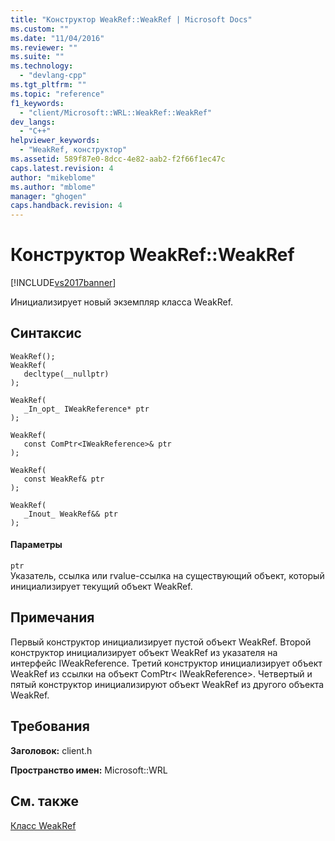 ```yaml
---
title: "Конструктор WeakRef::WeakRef | Microsoft Docs"
ms.custom: ""
ms.date: "11/04/2016"
ms.reviewer: ""
ms.suite: ""
ms.technology: 
  - "devlang-cpp"
ms.tgt_pltfrm: ""
ms.topic: "reference"
f1_keywords: 
  - "client/Microsoft::WRL::WeakRef::WeakRef"
dev_langs: 
  - "C++"
helpviewer_keywords: 
  - "WeakRef, конструктор"
ms.assetid: 589f87e0-8dcc-4e82-aab2-f2f66f1ec47c
caps.latest.revision: 4
author: "mikeblome"
ms.author: "mblome"
manager: "ghogen"
caps.handback.revision: 4
---
```

# Конструктор WeakRef::WeakRef
[!INCLUDE[vs2017banner](../assembler/inline/includes/vs2017banner.md)]

Инициализирует новый экземпляр класса WeakRef.  
  
## Синтаксис  
  
```  
WeakRef();  
WeakRef(  
   decltype(__nullptr)  
);  
  
WeakRef(  
   _In_opt_ IWeakReference* ptr  
);  
  
WeakRef(  
   const ComPtr<IWeakReference>& ptr  
);  
  
WeakRef(  
   const WeakRef& ptr  
);  
  
WeakRef(  
   _Inout_ WeakRef&& ptr  
);  
```  
  
#### Параметры  
 `ptr`  
 Указатель, ссылка или rvalue\-ссылка на существующий объект, который инициализирует текущий объект WeakRef.  
  
## Примечания  
 Первый конструктор инициализирует пустой объект WeakRef.  Второй конструктор инициализирует объект WeakRef из указателя на интерфейс IWeakReference.  Третий конструктор инициализирует объект WeakRef из ссылки на объект ComPtr\< IWeakReference\>.  Четвертый и пятый конструктор инициализируют объект WeakRef из другого объекта WeakRef.  
  
## Требования  
 **Заголовок:** client.h  
  
 **Пространство имен:** Microsoft::WRL  
  
## См. также  
 [Класс WeakRef](../windows/weakref-class.md)